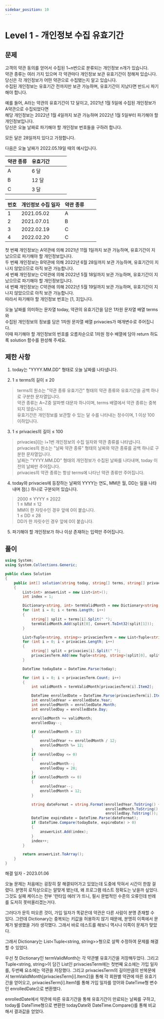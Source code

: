 ```yaml
---
sidebar_position: 10
---
```


# Level 1 - 개인정보 수집 유효기간

## 문제

고객의 약관 동의를 얻어서 수집된 1~n번으로 분류되는 개인정보 n개가 있습니다. <br/>
약관 종류는 여러 가지 있으며 각 약관마다 개인정보 보관 유효기간이 정해져 있습니다. <br/> 
당신은 각 개인정보가 어떤 약관으로 수집됐는지 알고 있습니다. <br/>
수집된 개인정보는 유효기간 전까지만 보관 가능하며, 유효기간이 지났다면 반드시 파기해야 합니다.

예를 들어, A라는 약관의 유효기간이 12 달이고, 2021년 1월 5일에 수집된 개인정보가 A약관으로 수집되었다면 <br/>
해당 개인정보는 2022년 1월 4일까지 보관 가능하며 2022년 1월 5일부터 파기해야 할 개인정보입니다. <br/>
당신은 오늘 날짜로 파기해야 할 개인정보 번호들을 구하려 합니다.

모든 달은 28일까지 있다고 가정합니다.

다음은 오늘 날짜가 2022.05.19일 때의 예시입니다.

| 약관 종류 | 유효기간 |   |   |   |
|-----------|----------|---|---|---|
| A         | 6 달     |   |   |   |
| B         | 12 달    |   |   |   |
| C         | 3 달     |   |   |   |

| 번호 | 개인정보 수집 일자 | 약관 종류 |   |   |
|------|--------------------|-----------|---|---|
| 1    | 2021.05.02         | A         |   |   |
| 2    | 2021.07.01         | B         |   |   |
| 3    | 2022.02.19         | C         |   |   |
| 4    | 2022.02.20         | C         |   |   |

첫 번째 개인정보는 A약관에 의해 2021년 11월 1일까지 보관 가능하며, 유효기간이 지났으므로 파기해야 할 개인정보입니다.<br/>
두 번째 개인정보는 B약관에 의해 2022년 6월 28일까지 보관 가능하며, 유효기간이 지나지 않았으므로 아직 보관 가능합니다.<br/>
세 번째 개인정보는 C약관에 의해 2022년 5월 18일까지 보관 가능하며, 유효기간이 지났으므로 파기해야 할 개인정보입니다.<br/>
네 번째 개인정보는 C약관에 의해 2022년 5월 19일까지 보관 가능하며, 유효기간이 지나지 않았으므로 아직 보관 가능합니다.<br/>
따라서 파기해야 할 개인정보 번호는 [1, 3]입니다.

오늘 날짜를 의미하는 문자열 today, 약관의 유효기간을 담은 1차원 문자열 배열 terms와 <br/>
수집된 개인정보의 정보를 담은 1차원 문자열 배열 privacies가 매개변수로 주어집니다. <br/>
이때 파기해야 할 개인정보의 번호를 오름차순으로 1차원 정수 배열에 담아 return 하도록 solution 함수를 완성해 주세요.

## 제한 사항

1. today는 "YYYY.MM.DD" 형태로 오늘 날짜를 나타냅니다.

2. 1 ≤ terms의 길이 ≤ 20
>terms의 원소는 "약관 종류 유효기간" 형태의 약관 종류와 유효기간을 공백 하나로 구분한 문자열입니다.<br/>
>약관 종류는 A~Z중 알파벳 대문자 하나이며, terms 배열에서 약관 종류는 중복되지 않습니다.<br/>
>유효기간은 개인정보를 보관할 수 있는 달 수를 나타내는 정수이며, 1 이상 100 이하입니다.<br/>

3. 1 ≤ privacies의 길이 ≤ 100
>privacies[i]는 i+1번 개인정보의 수집 일자와 약관 종류를 나타냅니다.<br/>
>privacies의 원소는 "날짜 약관 종류" 형태의 날짜와 약관 종류를 공백 하나로 구분한 문자열입니다.<br/>
>날짜는 "YYYY.MM.DD" 형태의 개인정보가 수집된 날짜를 나타내며, today 이전의 날짜만 주어집니다.<br/>
>privacies의 약관 종류는 항상 terms에 나타난 약관 종류만 주어집니다.<br/>

4. today와 privacies에 등장하는 날짜의 YYYY는 연도, MM은 월, DD는 일을 나타내며 점(.) 하나로 구분되어 있습니다.
>2000 ≤ YYYY ≤ 2022<br/>
>1 ≤ MM ≤ 12<br/>
>MM이 한 자릿수인 경우 앞에 0이 붙습니다.<br/>
>1 ≤ DD ≤ 28<br/>
>DD가 한 자릿수인 경우 앞에 0이 붙습니다.<br/>

5. 파기해야 할 개인정보가 하나 이상 존재하는 입력만 주어집니다.

## 풀이

```c#
using System;
using System.Collections.Generic;

public class Solution
{
    public int[] solution(string today, string[] terms, string[] privacies)
    {
        List<int> answerList = new List<int>();
        int index = 1;

        Dictionary<string, int> termValidMonth = new Dictionary<string, int>(); 
        for (int i = 0; i < terms.Length; i++)
        {
            string[] split = terms[i].Split(" ");
            termValidMonth.Add(split[0], Convert.ToInt32(split[1]));
        }

        List<Tuple<string, string>> privaciesTerm = new List<Tuple<string, string>>();
        for (int i = 0; i < privacies.Length; i++)
        {
            string[] split = privacies[i].Split(" ");
            privaciesTerm.Add(new Tuple<string, string>(split[0], split[1]));
        }

        DateTime todayDate = DateTime.Parse(today);

        for (int i = 0; i < privaciesTerm.Count; i++)
        {
            int validMonth = termValidMonth[privaciesTerm[i].Item2];

            DateTime enrolledDate = DateTime.Parse(privaciesTerm[i].Item1);
            int enrolledYear = enrolledDate.Year;
            int enrolledMonth = enrolledDate.Month;
            int enrolledDay = enrolledDate.Day;

            enrolledMonth += validMonth;
            enrolledDay--;

            if (enrolledMonth > 12)
            {
                enrolledYear += enrolledMonth / 12;
                enrolledMonth %= 12;
            }
            if (enrolledDay <= 0)
            {
                enrolledMonth--;
                enrolledDay = 28;
            }
            if (enrolledMonth <= 0)
            {
                enrolledYear--;
                enrolledMonth = 12;
            }

            string dateFormat = string.Format(enrolledYear.ToString() + "." + 
                                              enrolledMonth.ToString() + "." + 
                                              enrolledDay.ToString());
            DateTime expireDate = DateTime.Parse(dateFormat);
            if (DateTime.Compare(todayDate, expireDate) > 0)
            {
                answerList.Add(index);
            }
            index++;
        }

        return answerList.ToArray();
    }
}
```

해결 일자 - 2023.01.06

오늘 문제는 처음에는 굉장히 잘 해결되어가고 있었는데 도중에 막혀서 시간이 한참 걸렸다.
분명히 로직상으로는 알맞게 됐는데, 왜 프로그램 테스트 정확도는 낮을까 싶었다.
그것도 실패 케이스는 전부 '런타임 에러'가 뜨니, 필시 문법적인 수준의 오류인데 반례를 도저히 못떠올리겠는거다.

그러다가 문득 떠오른 것이, 가입 일자가 똑같은데 약관은 다른 사람이 분명 존재할 수 있다.
그런데 Dictionary는 중복되는 키값을 허용하지 않기 때문에, 분명히 이쪽에서 문제가 발생했을 거라 생각했다.
그래서 바로 테스트를 해보니 역시나 이쪽이 문제가 맞았다.

그래서 Dictionary는 List<Tuple<string, string>>형으로 살짝 수정하여 문제를 해결할 수 있었다.

우선 첫 Dictionary인 termValidMonth는 각 약관별 유효기간을 저장해두었다.
그리고 Tuple<string, string>이 담긴 List인 privaciesTerm에는 첫번째 요소에는 가입 일자를, 두번째 요소에는 약관을 저장했다.
그리고 privaciesTerm의 길이만큼의 반복문에서 termValidMonth[privaciesTerm[i].Item2]을 통해 
각 회원별 약관에 따른 유효기간을 얻어오고,
privaciesTerm[i].Item1를 통해 가입 일자를 얻어와 DateTime형 변수인 enrolledDate으로 변환했다.

enrolledDate에서 약관에 따른 유효기간을 통해 유효기간이 만료되는 날짜를 구하고,
today를 DateTime형으로 변환한 todayDate와 DateTime.Compare()를 통해 비교해서 결과값을 얻었다.
